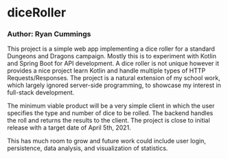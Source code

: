 # diceRoller

### Author: Ryan Cummings

This project is a simple web app implementing a dice roller for a standard Dungeons and Dragons campaign. Mostly this is to experiment with Kotlin and Spring Boot for API development. A dice roller is not unique however it provides a nice project learn Kotlin and handle multiple types of HTTP Requests/Responses. The project is a natural extension of my school work, which largely ignored server-side programming, to showcase my interest in full-stack development.

The minimum viable product will be a very simple client in which the user specifies the type and number of dice to be rolled. The backend handles the roll and returns the results to the client. The project is close to initial release with a target date of April 5th, 2021.

This has much room to grow and future work could include user login, persistence, data analysis, and visualization of statistics.
